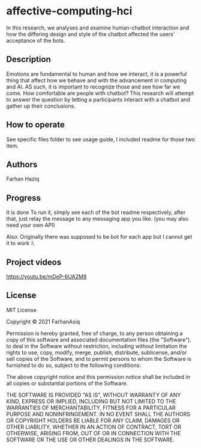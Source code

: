 # affective-computing-hci

In this research, we analyses and examine human-chatbot interaction and how the differing design and style of the chatbot affected the users’ acceptance of the bots.

## Description

Emotions are fundamental to human and how we interact, it is a powerful thing that affect how we behave and with the advancement in computing and AI. AS such, it is important to recognize those and see how far we come. How comfortable are people with chatbot? This research will attempt to answer the question by letting a participants interact with a chatbot and gather up their conclusions.

## How to operate

See specific files folder to see usage guide, I included readme for those two item.
## Authors
Farhan Haziq

## Progress
It is done
To run it, simply see each of the bot readme respectively, after that, just relay the message to any messaging app you like.
(you may also need your own API)



Also: Originally there was supposed to be bot for each app but I cannot get it to work :\

## Project videos
https://youtu.be/mDeP-6UA2M8

## License

MIT License

Copyright © 2021 FarhanAxiq

Permission is hereby granted, free of charge, to any person obtaining a copy
of this software and associated documentation files (the "Software"), to deal
in the Software without restriction, including without limitation the rights
to use, copy, modify, merge, publish, distribute, sublicense, and/or sell
copies of the Software, and to permit persons to whom the Software is
furnished to do so, subject to the following conditions:

The above copyright notice and this permission notice shall be included in all
copies or substantial portions of the Software.

THE SOFTWARE IS PROVIDED "AS IS", WITHOUT WARRANTY OF ANY KIND, EXPRESS OR
IMPLIED, INCLUDING BUT NOT LIMITED TO THE WARRANTIES OF MERCHANTABILITY,
FITNESS FOR A PARTICULAR PURPOSE AND NONINFRINGEMENT. IN NO EVENT SHALL THE
AUTHORS OR COPYRIGHT HOLDERS BE LIABLE FOR ANY CLAIM, DAMAGES OR OTHER
LIABILITY, WHETHER IN AN ACTION OF CONTRACT, TORT OR OTHERWISE, ARISING FROM,
OUT OF OR IN CONNECTION WITH THE SOFTWARE OR THE USE OR OTHER DEALINGS IN THE
SOFTWARE.
